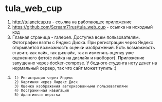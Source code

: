 # tula_web_cup
1) http://tulanetcup.ru - ссылка на работающее приложение
2) https://github.com/Scream71rus/tula_web_cup - ссылка на исходный код
3) Главная страница - галерея. Доступна всем пользователям. Фотографии взяты с Яндекс Диска.
При регистрации через Яндекс открывается возможность оценки изображений.
Есть возможность ставить как лайк, так дизлайк, так и изменять оценку уже оцененного фото(с лайка на дизлайк и наоборот).
Приложение запущенно через docker-compose. У бедного студента нету денег на нормальный сервер, так что сайт может тупить :)
4)      1) Регистрация через Яндекс
        2) Картинки через Яндекс Диск
        3) Оценка изображения авторизованными пользователями
        4) Постраничная навигация
        5) Адаптивная верстка
